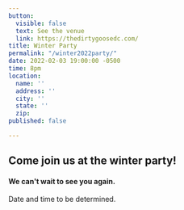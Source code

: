 ```yaml
---
button:
  visible: false
  text: See the venue
  link: https://thedirtygoosedc.com/
title: Winter Party
permalink: "/winter2022party/"
date: 2022-02-03 19:00:00 -0500
time: 8pm
location:
  name: ''
  address: ''
  city: ''
  state: ''
  zip: 
published: false

---
```

## Come join us at the winter party!

#### We can't wait to see you again.

Date and time to be determined.